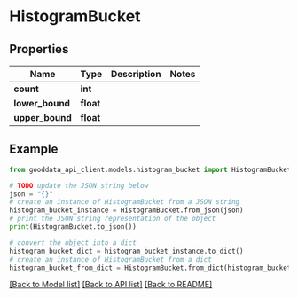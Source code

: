 # HistogramBucket


## Properties

Name | Type | Description | Notes
------------ | ------------- | ------------- | -------------
**count** | **int** |  | 
**lower_bound** | **float** |  | 
**upper_bound** | **float** |  | 

## Example

```python
from gooddata_api_client.models.histogram_bucket import HistogramBucket

# TODO update the JSON string below
json = "{}"
# create an instance of HistogramBucket from a JSON string
histogram_bucket_instance = HistogramBucket.from_json(json)
# print the JSON string representation of the object
print(HistogramBucket.to_json())

# convert the object into a dict
histogram_bucket_dict = histogram_bucket_instance.to_dict()
# create an instance of HistogramBucket from a dict
histogram_bucket_from_dict = HistogramBucket.from_dict(histogram_bucket_dict)
```
[[Back to Model list]](../README.md#documentation-for-models) [[Back to API list]](../README.md#documentation-for-api-endpoints) [[Back to README]](../README.md)


